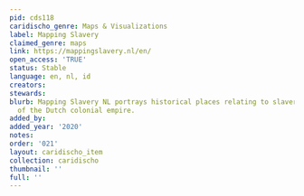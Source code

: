 ```yaml
---
pid: cds118
caridischo_genre: Maps & Visualizations
label: Mapping Slavery
claimed_genre: maps
link: https://mappingslavery.nl/en/
open_access: 'TRUE'
status: Stable
language: en, nl, id
creators: 
stewards: 
blurb: Mapping Slavery NL portrays historical places relating to slavery on the map
  of the Dutch colonial empire.
added_by: 
added_year: '2020'
notes: 
order: '021'
layout: caridischo_item
collection: caridischo
thumbnail: ''
full: ''
---
```

